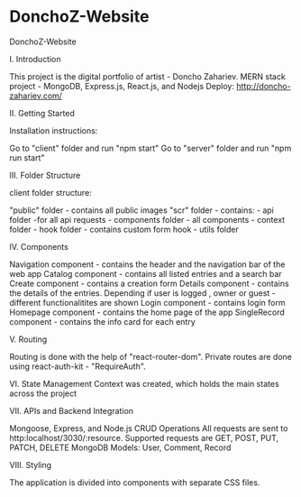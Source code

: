 # DonchoZ-Website
DonchoZ-Website

I. Introduction

This project is the digital portfolio of artist - Doncho Zahariev.
MERN stack project - MongoDB, Express.js, React.js, and Nodejs
Deploy: http://doncho-zahariev.com/

II. Getting Started

Installation instructions:

Go to "client" folder and run "npm start"
Go to "server" folder and run "npm run start"

III. Folder Structure

client folder structure:

"public" folder - contains all public images
"scr" folder - contains: - api folder -for all api requests - components folder - all components - context folder - hook folder - contains custom form hook - utils folder

IV. Components

Navigation component - contains the header and the navigation bar of the web app
Catalog component - contains all listed entries and a search bar
Create component - contains a creation form
Details component - contains the details of the entries. Depending if user is logged , owner or guest - different functionalitites are shown
Login component - contains login form
Homepage component - contains the home page of the app
SingleRecord component - contains the info card for each entry

V. Routing

Routing is done with the help of "react-router-dom".
Private routes are done using react-auth-kit - "RequireAuth".

VI. State Management
Context was created, which holds the main states across the project

VII. APIs and Backend Integration

Mongoose, Express, and Node.js
CRUD Operations All requests are sent to http:localhost/3030/:resource. Supported requests are GET, POST, PUT, PATCH, DELETE
MongoDB Models: User, Comment, Record

VIII. Styling

The application is divided into components with separate CSS files.
